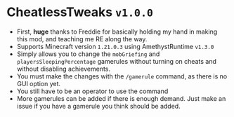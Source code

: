 # CheatlessTweaks `v1.0.0`
* First, **huge** thanks to Freddie for basically holding my hand in making this mod, and teaching me RE along the way.
* Supports Minecraft version `1.21.0.3` using AmethystRuntime `v1.3.0`
* Simply allows you to change the `mobGriefing` and `playersSleepingPercentage` gamerules without turning on cheats and without disabling achievements.
* You must make the changes with the `/gamerule` command, as there is no GUI option yet.
* You still have to be an operator to use the command
* More gamerules can be added if there is enough demand. Just make an issue if you have a gamerule you think should be added.
